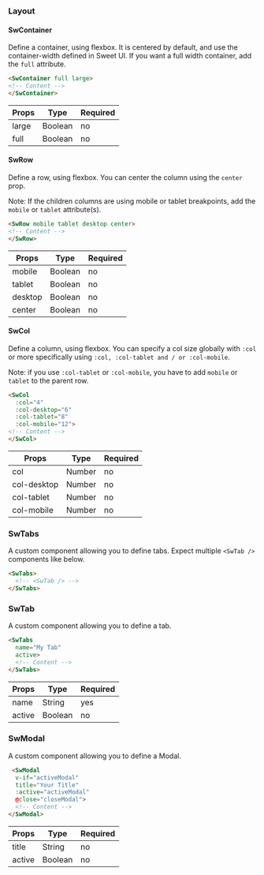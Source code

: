 ### Layout 

#### SwContainer

Define a container, using flexbox. It is centered by default, and use the container-width defined in Sweet UI. 
If you want a full width container, add the `full` attribute.

```HTML
<SwContainer full large>
<!-- Content -->
</SwContainer>
```
| Props  | Type    | Required |
|--------|---------|----------|
| large   | Boolean | no       |
| full   | Boolean | no       |

#### SwRow

Define a row, using flexbox. You can center the column using the `center` prop. 

Note: If the children columns are using mobile or tablet breakpoints, add the `mobile` or `tablet` attribute(s).

```HTML
<SwRow mobile tablet desktop center>
<!-- Content -->
</SwRow>
```
| Props  | Type    | Required |
|--------|---------|----------|
| mobile | Boolean | no       |
| tablet | Boolean | no       |
| desktop | Boolean | no       |
| center | Boolean | no       | 

#### SwCol

Define a column, using flexbox. You can specify a col size globally with `:col` or more specifically using `:col, :col-tablet and / or :col-mobile`. 

Note: if you use `:col-tablet` or `:col-mobile`, you have to add `mobile` or `tablet` to the parent row.
```HTML
<SwCol
  :col="4"
  :col-desktop="6"
  :col-tablet="8"
  :col-mobile="12">
<!-- Content -->
</SwCol>
```
| Props      | Type   | Required |
|------------|--------|----------|
| col        | Number | no       |
| col-desktop | Number | no       |
| col-tablet | Number | no       |
| col-mobile | Number | no       |

### SwTabs

A custom component allowing you to define tabs. Expect multiple `<SwTab />` components like below.

```HTML
<SwTabs>
  <!-- <SwTab /> -->
</SwTabs>
```

### SwTab

A custom component allowing you to define a tab.

```HTML
<SwTabs
  name="My Tab"
  active>
  <!-- Content -->
</SwTabs>
```

| Props      | Type    | Required |
|------------|---------|--------|
| name       | String  | yes       |
| active     | Boolean | no       |


### SwModal

A custom component allowing you to define a Modal.

```HTML
 <SwModal
  v-if="activeModal"
  title="Your Title"
  :active="activeModal"
  @close="closeModal">
  <!-- Content -->
</SwModal>
```

| Props      | Type    | Required |
|------------|---------|--------|
| title       | String  | no       |
| active     | Boolean | no       |